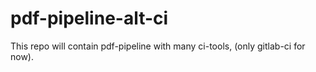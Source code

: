 # pdf-pipeline-alt-ci

This repo will contain pdf-pipeline with many ci-tools, (only gitlab-ci for now).